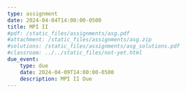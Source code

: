 ```yaml
---
type: assignment
date: 2024-04-04T14:00:00-0500
title: MPI II
#pdf: /static_files/assignments/asg.pdf
#attachment: /static_files/assignments/asg.zip
#solutions: /static_files/assignments/asg_solutions.pdf
#classroom: ../../static_files/not-yet.html
due_event: 
    type: due
    date: 2024-04-09T14:00:00-0500
    description: MPI II Due
---
```

<!-- This is a sample assignment. (25 points)-->

